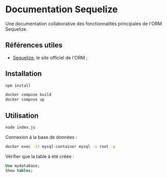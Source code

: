 # Documentation Sequelize

Une documentation collaborative des fonctionnalités principales de l'ORM Sequelize.

## Références utiles

- [Sequelize](https://sequelize.org/), le site officiel de l'ORM ;

## Installation
```bash
npm install 
```

```bash
docker compose build
docker compose up
```

## Utilisation

```bash
node index.js
```

Connexion à la base de données :

```bash
docker exec -it mysql-container mysql -u root -p
```

Vérifier que la table à été créée :

```sql
Use mydatabase;
Show tables;
```
